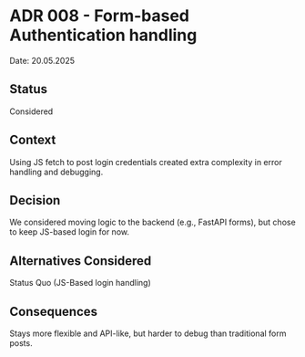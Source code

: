 # ADR 008 - Form-based Authentication handling

Date: 20.05.2025

## Status

Considered

## Context

Using JS fetch to post login credentials created extra complexity in error handling and debugging.

## Decision

We considered moving logic to the backend (e.g., FastAPI forms), but chose to keep JS-based login for now.

## Alternatives Considered

Status Quo (JS-Based login handling)

## Consequences

Stays more flexible and API-like, but harder to debug than traditional form posts.